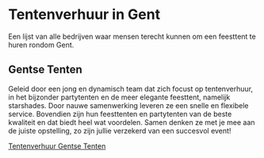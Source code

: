 # Tentenverhuur in Gent
Een lijst van alle bedrijven waar mensen terecht kunnen om een feesttent te huren rondom Gent.

## Gentse Tenten
Geleid door een jong en dynamisch team dat zich focust op tentenverhuur, in het bijzonder partytenten en de meer elegante feesttent, namelijk starshades. Door nauwe samenwerking leveren ze een snelle en flexibele service. Bovendien zijn hun feesttenten en partytenten van de beste kwaliteit en dat biedt heel wat voordelen. Samen denken ze met je mee aan de juiste opstelling, zo zijn jullie verzekerd van een succesvol event!

 [Tentenverhuur Gentse Tenten](https://www.gentsetenten.be/)
